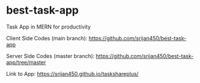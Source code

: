 # best-task-app

Task App in MERN for productivity

Client Side Codes (main branch): https://github.com/srijan450/best-task-app

Server Side Codes (master branch): https://github.com/srijan450/best-task-app/tree/master

Link to App: https://srijan450.github.io/taskshareplus/

